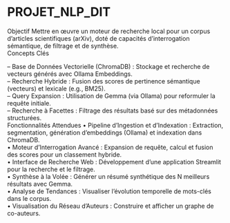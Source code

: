 # PROJET_NLP_DIT
Objectif Mettre en œuvre un moteur de recherche local pour un corpus d’articles scientifiques (arXiv),
doté de capacités d’interrogation sémantique, de filtrage et de synthèse.<br>
Concepts Clés

– Base de Données Vectorielle (ChromaDB) : Stockage et recherche de vecteurs générés avec Ollama
Embeddings.<br>
– Recherche Hybride : Fusion des scores de pertinence sémantique (vecteurs) et lexicale (e.g., BM25).<br>
– Query Expansion : Utilisation de Gemma (via Ollama) pour reformuler la requête initiale.<br>
– Recherche à Facettes : Filtrage des résultats basé sur des métadonnées structurées.<br>
Fonctionnalités Attendues
• Pipeline d’Ingestion et d’Indexation : Extraction, segmentation, génération d’embeddings (Ollama) et
indexation dans ChromaDB.<br>
• Moteur d’Interrogation Avancé : Expansion de requête, calcul et fusion des scores pour un classement
hybride.<br>
• Interface de Recherche Web : Développement d’une application Streamlit pour la recherche et le
filtrage.<br>
• Synthèse à la Volée : Générer un résumé synthétique des N meilleurs résultats avec Gemma.<br>
• Analyse de Tendances : Visualiser l’évolution temporelle de mots-clés dans le corpus.<br>
• Visualisation du Réseau d’Auteurs : Construire et afficher un graphe de co-auteurs.
